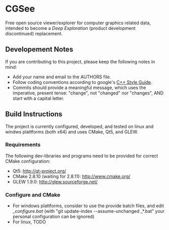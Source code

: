 # CGSee

Free open source viewer/explorer for computer graphics related data, intended to become a *Deep Exploration* (product development discontinued) replacement.


## Developement Notes

If you are contributing to this project, please keep the following notes in mind:
* Add your name and email to the AUTHORS file.
* Follow coding conventions according to google's [C++ Style Guide](http://google-styleguide.googlecode.com/svn/trunk/cppguide.xml).
* Commits should provide a meaningful  message, which uses the imperative, present tense: "change", not "changed" nor "changes", AND start with a capital letter.

## Build Instructions

The project is currently configured, developed, and tested on linux and windws plattforms (both x64) and uses CMake, Qt5, and GLEW.

### Requirements

The following dev-libraries and programs need to be provided for correct CMake configuration:
* Qt5: http://qt-project.org/
* CMake 2.8.10 (waiting for 2.8.11): http://www.cmake.org/
* GLEW 1.9.0: http://glew.sourceforge.net/

### Configure and CMake

* For windows plattforms, consider to use the provide batch files, and edit *_configure.bat* (with "git update-index --assume-unchanged _*.bat" your personal configuration can be ignored)
* For linux, TODO
